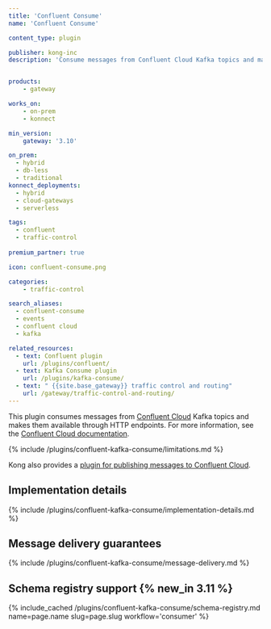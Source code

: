 ```yaml
---
title: 'Confluent Consume'
name: 'Confluent Consume'

content_type: plugin

publisher: kong-inc
description: 'Consume messages from Confluent Cloud Kafka topics and make them available through HTTP endpoints'


products:
    - gateway

works_on:
    - on-prem
    - konnect

min_version:
    gateway: '3.10'

on_prem:
  - hybrid
  - db-less
  - traditional
konnect_deployments:
  - hybrid
  - cloud-gateways
  - serverless

tags:
  - confluent
  - traffic-control
  
premium_partner: true

icon: confluent-consume.png

categories:
    - traffic-control

search_aliases:
  - confluent-consume
  - events
  - confluent cloud
  - kafka

related_resources:
  - text: Confluent plugin
    url: /plugins/confluent/
  - text: Kafka Consume plugin
    url: /plugins/kafka-consume/
  - text: " {{site.base_gateway}} traffic control and routing"
    url: /gateway/traffic-control-and-routing/
---
```


This plugin consumes messages from [Confluent Cloud](https://confluent.io/cloud) Kafka topics and makes them available through HTTP endpoints.
For more information, see the [Confluent Cloud documentation](https://docs.confluent.io/).

{% include /plugins/confluent-kafka-consume/limitations.md %}

Kong also provides a [plugin for publishing messages to Confluent Cloud](/plugins/confluent/).

## Implementation details

{% include /plugins/confluent-kafka-consume/implementation-details.md %}

## Message delivery guarantees

{% include /plugins/confluent-kafka-consume/message-delivery.md %}

## Schema registry support {% new_in 3.11 %}

{% include_cached /plugins/confluent-kafka-consume/schema-registry.md name=page.name slug=page.slug workflow='consumer' %}